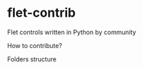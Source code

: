 # flet-contrib
 Flet controls written in Python by community



 How to contribute?

 Folders structure

